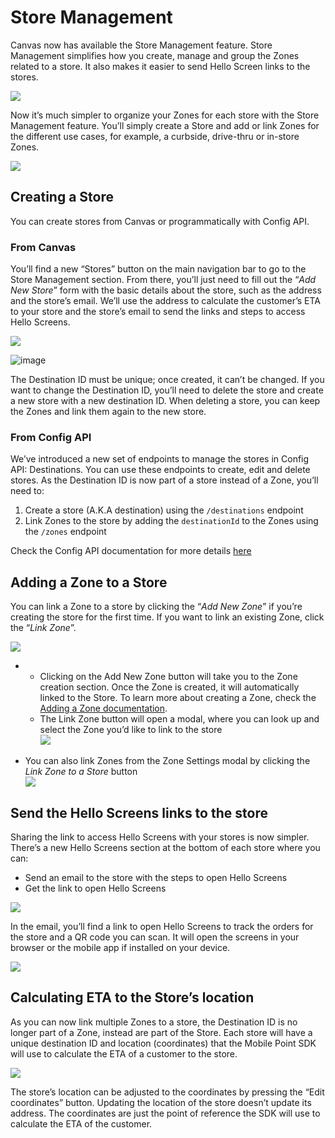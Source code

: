 Store Management
================

Canvas now has available the Store Management feature. Store Management simplifies how you create, manage and group the Zones related to a store. It also makes it easier to send Hello Screen links to the stores.

![](https://docs.bluedot.io/wp-content/uploads/2022/09/Screen-Shot-2022-09-20-at-1.03.11-pm-1024x551.png)

Now it’s much simpler to organize your Zones for each store with the Store Management feature. You’ll simply create a Store and add or link Zones for the different use cases, for example, a curbside, drive-thru or in-store Zones.

![](https://docs.bluedot.io/wp-content/uploads/2022/09/store-management-2-1024x581.png)

Creating a Store
----------------

You can create stores from Canvas or programmatically with Config API.

### From Canvas

You’ll find a new “Stores” button on the main navigation bar to go to the Store Management section. From there, you’ll just need to fill out the “_Add New Store_” form with the basic details about the store, such as the address and the store’s email. We’ll use the address to calculate the customer’s ETA to your store and the store’s email to send the links and steps to access Hello Screens.

![](https://docs.bluedot.io/wp-content/uploads/2022/09/store-management-3-570x1024.png)

![image](https://docs.bluedot.io/wp-content/uploads/2021/07/info.png)

The Destination ID must be unique; once created, it can’t be changed. If you want to change the Destination ID, you’ll need to delete the store and create a new store with a new destination ID. When deleting a store, you can keep the Zones and link them again to the new store.

### From Config API

We’ve introduced a new set of endpoints to manage the stores in Config API: Destinations. You can use these endpoints to create, edit and delete stores. As the Destination ID is now part of a store instead of a Zone, you’ll need to:

1.  Create a store (A.K.A destination) using the `/destinations` endpoint
2.  Link Zones to the store by adding the `destinationId` to the Zones using the `/zones` endpoint

Check the Config API documentation for more details [here](https://config-docs.bluedot.io/)

Adding a Zone to a Store
------------------------

You can link a Zone to a store by clicking the “_Add New Zone_” if you’re creating the store for the first time. If you want to link an existing Zone, click the “_Link Zone_”.

![](https://docs.bluedot.io/wp-content/uploads/2022/09/Screen-Shot-2022-09-20-at-11.03.07-am-1024x448.png)

*   *   Clicking on the Add New Zone button will take you to the Zone creation section. Once the Zone is created, it will automatically linked to the Store. To learn more about creating a Zone, check the [Adding a Zone documentation](https://docs.bluedot.io/canvas/add-a-new-zone/).
    *   The Link Zone button will open a modal, where you can look up and select the Zone you’d like to link to the store  
        ![](https://docs.bluedot.io/wp-content/uploads/2022/09/Screen-Shot-2022-09-20-at-11.13.07-am-1024x875.png)

*   You can also link Zones from the Zone Settings modal by clicking the _Link Zone to a Store_ button  
    ![](https://docs.bluedot.io/wp-content/uploads/2022/09/Screen-Shot-2022-09-20-at-11.14.55-am-1024x652.png)

Send the Hello Screens links to the store
-----------------------------------------

Sharing the link to access Hello Screens with your stores is now simpler. There’s a new Hello Screens section at the bottom of each store where you can:

*   Send an email to the store with the steps to open Hello Screens
*   Get the link to open Hello Screens

![](https://docs.bluedot.io/wp-content/uploads/2022/09/store-management-4-1024x177.png)

In the email, you’ll find a link to open Hello Screens to track the orders for the store and a QR code you can scan. It will open the screens in your browser or the mobile app if installed on your device.

![](https://docs.bluedot.io/wp-content/uploads/2022/09/store-management-5-829x1024.png)

Calculating ETA to the Store’s location
---------------------------------------

As you can now link multiple Zones to a store, the Destination ID is no longer part of a Zone, instead are part of the Store. Each store will have a unique destination ID and location (coordinates) that the Mobile Point SDK will use to calculate the ETA of a customer to the store.

![](https://docs.bluedot.io/wp-content/uploads/2022/09/store-management-6-655x1024.png)

The store’s location can be adjusted to the coordinates by pressing the “Edit coordinates” button. Updating the location of the store doesn’t update its address. The coordinates are just the point of reference the SDK will use to calculate the ETA of the customer.